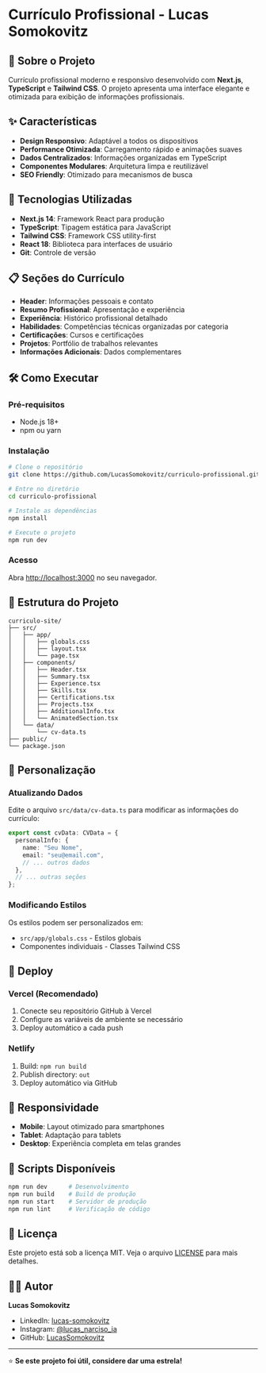 # Currículo Profissional - Lucas Somokovitz

## 🎯 Sobre o Projeto

Currículo profissional moderno e responsivo desenvolvido com **Next.js**, **TypeScript** e **Tailwind CSS**. O projeto apresenta uma interface elegante e otimizada para exibição de informações profissionais.

## ✨ Características

- **Design Responsivo**: Adaptável a todos os dispositivos
- **Performance Otimizada**: Carregamento rápido e animações suaves
- **Dados Centralizados**: Informações organizadas em TypeScript
- **Componentes Modulares**: Arquitetura limpa e reutilizável
- **SEO Friendly**: Otimizado para mecanismos de busca

## 🚀 Tecnologias Utilizadas

- **Next.js 14**: Framework React para produção
- **TypeScript**: Tipagem estática para JavaScript
- **Tailwind CSS**: Framework CSS utility-first
- **React 18**: Biblioteca para interfaces de usuário
- **Git**: Controle de versão

## 📋 Seções do Currículo

- **Header**: Informações pessoais e contato
- **Resumo Profissional**: Apresentação e experiência
- **Experiência**: Histórico profissional detalhado
- **Habilidades**: Competências técnicas organizadas por categoria
- **Certificações**: Cursos e certificações
- **Projetos**: Portfólio de trabalhos relevantes
- **Informações Adicionais**: Dados complementares

## 🛠️ Como Executar

### Pré-requisitos
- Node.js 18+ 
- npm ou yarn

### Instalação
```bash
# Clone o repositório
git clone https://github.com/LucasSomokovitz/curriculo-profissional.git

# Entre no diretório
cd curriculo-profissional

# Instale as dependências
npm install

# Execute o projeto
npm run dev
```

### Acesso
Abra [http://localhost:3000](http://localhost:3000) no seu navegador.

## 📁 Estrutura do Projeto

```
curriculo-site/
├── src/
│   ├── app/
│   │   ├── globals.css
│   │   ├── layout.tsx
│   │   └── page.tsx
│   ├── components/
│   │   ├── Header.tsx
│   │   ├── Summary.tsx
│   │   ├── Experience.tsx
│   │   ├── Skills.tsx
│   │   ├── Certifications.tsx
│   │   ├── Projects.tsx
│   │   ├── AdditionalInfo.tsx
│   │   └── AnimatedSection.tsx
│   └── data/
│       └── cv-data.ts
├── public/
└── package.json
```

## 🎨 Personalização

### Atualizando Dados
Edite o arquivo `src/data/cv-data.ts` para modificar as informações do currículo:

```typescript
export const cvData: CVData = {
  personalInfo: {
    name: "Seu Nome",
    email: "seu@email.com",
    // ... outros dados
  },
  // ... outras seções
};
```

### Modificando Estilos
Os estilos podem ser personalizados em:
- `src/app/globals.css` - Estilos globais
- Componentes individuais - Classes Tailwind CSS

## 🚀 Deploy

### Vercel (Recomendado)
1. Conecte seu repositório GitHub à Vercel
2. Configure as variáveis de ambiente se necessário
3. Deploy automático a cada push

### Netlify
1. Build: `npm run build`
2. Publish directory: `out`
3. Deploy automático via GitHub

## 📱 Responsividade

- **Mobile**: Layout otimizado para smartphones
- **Tablet**: Adaptação para tablets
- **Desktop**: Experiência completa em telas grandes

## 🔧 Scripts Disponíveis

```bash
npm run dev      # Desenvolvimento
npm run build    # Build de produção
npm run start    # Servidor de produção
npm run lint     # Verificação de código
```

## 📄 Licença

Este projeto está sob a licença MIT. Veja o arquivo [LICENSE](LICENSE) para mais detalhes.

## 👨‍💻 Autor

**Lucas Somokovitz**
- LinkedIn: [lucas-somokovitz](https://www.linkedin.com/in/lucas-somokovitz/)
- Instagram: [@lucas_narciso_ia](https://www.instagram.com/lucas_narciso_ia/)
- GitHub: [LucasSomokovitz](https://github.com/LucasSomokovitz/)

---

⭐ **Se este projeto foi útil, considere dar uma estrela!**